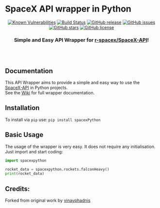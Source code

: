 # SpaceX API wrapper in Python
<div align="center">

[![Known Vulnerabilities](https://snyk.io//test/github/alshapton/SpaceX-Python/badge.svg?targetFile=requirements.txt)](https://snyk.io//test/github/alshapton/SpaceX-Python?targetFile=requirements.txt)
[![Build Status](https://travis-ci.com/alshapton/SpaceX-Python.svg?branch=master)](https://travis-ci.com/alshapton/SpaceX-Python)
[![GitHub release](https://img.shields.io/github/release/alshapton/SpaceX-Python.svg)](https://github.com/alshapton/SpaceX-Python/releases)
[![GitHub issues](https://img.shields.io/github/issues/alshapton/SpaceX-Python.svg)](https://github.com/alshapton/SpaceX-Python/issues)
[![GitHub stars](https://img.shields.io/github/stars/alshapton/SpaceX-Python.svg)](https://github.com/alshapton/SpaceX-Python/stargazers)
[![GitHub license](https://img.shields.io/github/license/alshapton/SpaceX-Python.svg)](https://github.com/alshapton/SpaceX-Python)

### Simple and Easy API Wrapper for [r-spacex/SpaceX-API](https://github.com/r-spacex/SpaceX-API)!

<br><br>

</div>

## Documentation
This API Wrapper aims to provide a simple and easy way to use the [SpaceX-API](https://github.com/r-spacex/SpaceX-API) in Python projects.
<br>
See the [Wiki](https://github.com/alshapton/SpaceX-Python/wiki) for full wrapper documentation.

## Installation
To install via `pip` use:
`pip install spacexPython`

## Basic Usage
The usage of the wrapper is very easy. It does not require any initialisation. Just import and start coding:
```python
import spacexpython

rocket_data = spacexpython.rockets.falconHeavy()
print(rocket_data)
```

## Credits:

Forked from original work by [vinayphadnis](https://github.com/vinayphadnis/SpaceX-Python.git)
